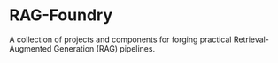 # RAG-Foundry
A collection of projects and components for forging practical Retrieval-Augmented Generation (RAG) pipelines.

